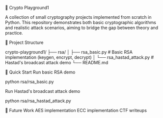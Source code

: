 🔐 Crypto Playground1

A collection of small cryptography projects implemented from scratch in Python.
This repository demonstrates both basic cryptographic algorithms and realistic attack scenarios, aiming to bridge the gap between theory and practice.

📁 Project Structure

crypto-playground1/
├── rsa/
│ ├── rsa_basic.py # Basic RSA implementation (keygen, encrypt, decrypt)
│ └── rsa_hastad_attack.py # Hastad's broadcast attack demo
└── README.md

🚀 Quick Start
Run basic RSA demo

python rsa/rsa_basic.py

Run Hastad's broadcast attack demo

python rsa/rsa_hastad_attack.py

📌 Future Work
AES implementation
ECC implementation
CTF writeups




